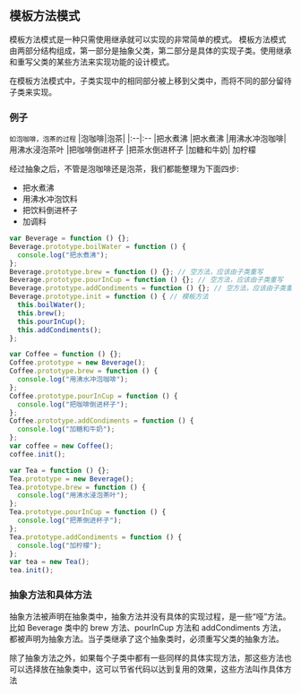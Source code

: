 ## 模板方法模式

模板方法模式是一种只需使用继承就可以实现的非常简单的模式。
模板方法模式由两部分结构组成，第一部分是抽象父类，第二部分是具体的实现子类。使用继承和重写父类的某些方法来实现功能的设计模式。

在模板方法模式中，子类实现中的相同部分被上移到父类中，而将不同的部分留待子类来实现。





### 例子

`如泡咖啡，泡茶的过程`
|泡咖啡|泡茶|
|:--|:--
|把水煮沸 |把水煮沸
|用沸水冲泡咖啡| 用沸水浸泡茶叶
|把咖啡倒进杯子 |把茶水倒进杯子
|加糖和牛奶| 加柠檬

经过抽象之后，不管是泡咖啡还是泡茶，我们都能整理为下面四步:
* 把水煮沸
* 用沸水冲泡饮料
* 把饮料倒进杯子
* 加调料

```js
var Beverage = function () {};
Beverage.prototype.boilWater = function () {
  console.log("把水煮沸");
};
Beverage.prototype.brew = function () {}; // 空方法，应该由子类重写
Beverage.prototype.pourInCup = function () {}; // 空方法，应该由子类重写
Beverage.prototype.addCondiments = function () {}; // 空方法，应该由子类重写
Beverage.prototype.init = function () { // 模板方法
  this.boilWater();
  this.brew();
  this.pourInCup();
  this.addCondiments();
};

var Coffee = function () {};
Coffee.prototype = new Beverage();
Coffee.prototype.brew = function () {
  console.log("用沸水冲泡咖啡");
};
Coffee.prototype.pourInCup = function () {
  console.log("把咖啡倒进杯子");
};
Coffee.prototype.addCondiments = function () {
  console.log("加糖和牛奶");
};
var coffee = new Coffee();
coffee.init();

var Tea = function () {};
Tea.prototype = new Beverage();
Tea.prototype.brew = function () {
  console.log("用沸水浸泡茶叶");
};
Tea.prototype.pourInCup = function () {
  console.log("把茶倒进杯子");
};
Tea.prototype.addCondiments = function () {
  console.log("加柠檬");
};
var tea = new Tea();
tea.init();
```


### 抽象方法和具体方法
抽象方法被声明在抽象类中，抽象方法并没有具体的实现过程，是一些“哑”方法。比如 Beverage 类中的 brew 方法、pourInCup 方法和 addCondiments 方法，都被声明为抽象方法。当子类继承了这个抽象类时，必须重写父类的抽象方法。

除了抽象方法之外，如果每个子类中都有一些同样的具体实现方法，那这些方法也可以选择放在抽象类中，这可以节省代码以达到复用的效果，这些方法叫作具体方法